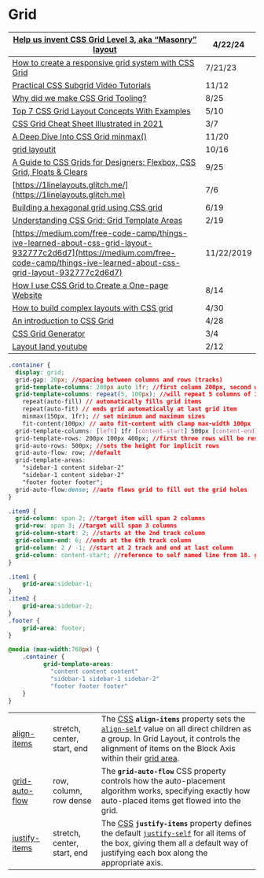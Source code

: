 # Grid

| [Help us invent CSS Grid Level 3, aka “Masonry” layout](https://webkit.org/blog/15269/help-us-invent-masonry-layouts-for-css-grid-level-3/)                                        | 4/22/24    |
| ---------------------------------------------------------------------------------------------------------------------------------------------------------------------------------- | ---------- |
| [How to create a responsive grid system with CSS Grid](https://gomakethings.com/how-to-create-a-responsive-grid-system-with-css-grid/)                                             | 7/21/23    |
| [Practical CSS Subgrid Video Tutorials](https://www.bram.us/2021/11/04/practical-css-subgrid-video-tutorials/)                                                                     | 11/12      |
| [Why did we make CSS Grid Tooling?](https://developer.chrome.com/blog/css-grid-tooling/)                                                                                           | 8/25       |
| [Top 7 CSS Grid Layout Concepts With Examples](https://betterprogramming.pub/top-7-css-grid-layout-concepts-with-examples-18c85e4d0b27)                                            | 5/10       |
| [CSS Grid Cheat Sheet Illustrated in 2021](https://dev.to/joyshaheb/css-grid-cheat-sheet-illustrated-in-2021-1a3)                                                                  | 3/7        |
| [A Deep Dive Into CSS Grid minmax()](https://ishadeed.com/article/css-grid-minmax/)                                                                                                | 11/20      |
| [grid layoutit](https://grid.layoutit.com)                                                                                                                                         | 10/16      |
| [A Guide to CSS Grids for Designers: Flexbox, CSS Grid, Floats & Clears](https://blog.prototypr.io/a-guide-to-css-grids-for-designers-flexbox-css-grid-floats-clears-9487659aed92) | 9/25       |
| [https://1linelayouts.glitch.me/](https://1linelayouts.glitch.me)                                                                                                                  | 7/6        |
| [Building a hexagonal grid using CSS grid](https://ninjarockstar.dev/css-hex-grids/)                                                                                               | 6/19       |
| [Understanding CSS Grid: Grid Template Areas](https://www.smashingmagazine.com/2020/02/understanding-css-grid-template-areas/)                                                     | 2/19       |
| [https://medium.com/free-code-camp/things-ive-learned-about-css-grid-layout-932777c2d6d7](https://medium.com/free-code-camp/things-ive-learned-about-css-grid-layout-932777c2d6d7) | 11/22/2019 |
| [How I use CSS Grid to Create a One-page Website](https://medium.com/swlh/how-i-use-css-grid-to-create-a-one-page-website-ffc97668d33a)                                            | 8/14       |
| [How to build complex layouts with CSS grid](https://gomakethings.com/how-to-build-complex-layouts-with-css-grid/?mc\_cid=99b9850ca0\&mc\_eid=\[UNIQID])                           | 4/30       |
| [An introduction to CSS Grid](https://gomakethings.com/an-introduction-to-css-grid/?mc\_cid=964ca6754c\&mc\_eid=\[UNIQID])                                                         | 4/28       |
| [CSS Grid Generator](https://cssgrid-generator.netlify.com)                                                                                                                        | 3/4        |
| [Layout land youtube](https://www.youtube.com/watch?v=FEnRpy9Xfes\&list=PLbSquHt1VCf1x\_-1ytlVMT0AMwADlWtc1)                                                                       | 2/12       |

```css
.container {
  display: grid;
  grid-gap: 20px; //spacing between columns and rows (tracks)
  grid-template-columns: 200px auto 1fr; //first column 200px, second will fill depending on content width, and third will take 1 fractional rows
  grid-template-columns: repeat(5, 100px); //will repeat 5 columns of 100px
    repeat(auto-fill) // automatically fills grid items
    repeat(auto-fit) // ends grid automatically at last grid item
    minmax(150px, 1fr); // set minimum and maximum sizes
    fit-content(100px) // auto fit-content with clamp max-width 100px
  grid-template-columns: [left] 1fr [content-start] 500px [content-end] 1fr [right]; //named columns
  grid-template-rows: 200px 100px 400px; //first three rows will be respective pixel size
  grid-auto-rows: 500px; //sets the height for implicit rows
  grid-auto-flow: row; //default
  grid-template-areas: 
    "sidebar-1 content sidebar-2" 
    "sidebar-1 content sidebar-2" 
    "footer footer footer";
  grid-auto-flow:dense; //auto flows grid to fill out the grid holes
}

.item9 {
  grid-column: span 2; //target item will span 2 columns
  grid-row: span 3; //target will span 3 columns
  grid-column-start: 2; //starts at the 2nd track column
  grid-column-end: 6; //ends at the 6th track column
  grid-column: 2 / -1; //start at 2 track and end at last column
  grid-column: content-start; //reference to self named line from 18. grid-template-columns
}

.item1 {
    grid-area:sidebar-1;
}
.item2 {
    grid-area:sidebar-2;
}
.footer {
    grid-area: footer;
}

@media (max-width:768px) {
    .container {
          grid-template-areas: 
            "content content content" 
            "sidebar-1 sidebar-1 sidebar-2" 
            "footer footer footer"
    }
}
```

|                                                                                   |                             |                                                                                                                                                                                                                                                                                                                                                                                    |
| --------------------------------------------------------------------------------- | --------------------------- | ---------------------------------------------------------------------------------------------------------------------------------------------------------------------------------------------------------------------------------------------------------------------------------------------------------------------------------------------------------------------------------- |
| [align-items](https://developer.mozilla.org/en-US/docs/Web/CSS/align-items)       | stretch, center, start, end | The [CSS](https://developer.mozilla.org/en-US/docs/Web/CSS) **`align-items`** property sets the [`align-self`](https://developer.mozilla.org/en-US/docs/Web/CSS/align-self) value on all direct children as a group. In Grid Layout, it controls the alignment of items on the Block Axis within their [grid area](https://developer.mozilla.org/en-US/docs/Glossary/Grid\_Areas). |
| [grid-auto-flow](https://developer.mozilla.org/en-US/docs/Web/CSS/grid-auto-flow) | row, column, row dense      | The **`grid-auto-flow`** CSS property controls how the auto-placement algorithm works, specifying exactly how auto-placed items get flowed into the grid.                                                                                                                                                                                                                          |
| [justify-items](https://developer.mozilla.org/en-US/docs/Web/CSS/justify-items)   | stretch, center, start, end | The [CSS](https://developer.mozilla.org/en-US/docs/Web/CSS) **`justify-items`** property defines the default [`justify-self`](https://developer.mozilla.org/en-US/docs/Web/CSS/justify-self) for all items of the box, giving them all a default way of justifying each box along the appropriate axis.                                                                            |
